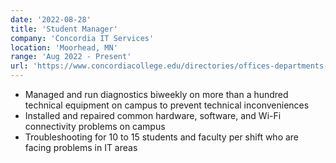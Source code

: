 ```yaml
---
date: '2022-08-28'
title: 'Student Manager'
company: 'Concordia IT Services'
location: 'Moorhead, MN'
range: 'Aug 2022 - Present'
url: 'https://www.concordiacollege.edu/directories/offices-departments-directory/information-technology-services/'
---
```


- Managed and run diagnostics biweekly on more than a hundred technical equipment on campus to prevent technical inconveniences
- Installed and repaired common hardware, software, and Wi-Fi connectivity problems on campus
- Troubleshooting for 10 to 15 students and faculty per shift who are facing problems in IT areas
